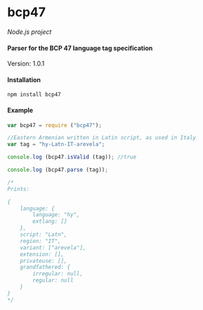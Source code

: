 bcp47
=====

_Node.js project_

#### Parser for the BCP 47 language tag specification ####

Version: 1.0.1

#### Installation ####

```
npm install bcp47
```

#### Example ####

```javascript
var bcp47 = require ("bcp47");

//Eastern Armenian written in Latin script, as used in Italy
var tag = "hy-Latn-IT-arevela";

console.log (bcp47.isValid (tag)); //true

console.log (bcp47.parse (tag));

/*
Prints:

{
	language: {
		language: "hy",
		extlang: []
	},
	script: "Latn",
	region: "IT",
	variant: ["arevela"],
	extension: [],
	privateuse: [],
	grandfathered: {
		irregular: null,
		regular: null
	}
}
*/
```